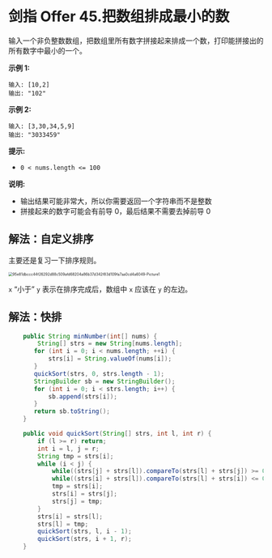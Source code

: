 # 剑指 Offer 45.把数组排成最小的数

输入一个非负整数数组，把数组里所有数字拼接起来排成一个数，打印能拼接出的所有数字中最小的一个。

**示例 1:**

```
输入: [10,2]
输出: "102"
```

**示例 2:**

```
输入: [3,30,34,5,9]
输出: "3033459"
```

**提示:**

- `0 < nums.length <= 100`

**说明:**

- 输出结果可能非常大，所以你需要返回一个字符串而不是整数
- 拼接起来的数字可能会有前导 0，最后结果不需要去掉前导 0

## 解法：自定义排序

主要还是复习一下排序规则。

<img src="https://tva1.sinaimg.cn/large/008vxvgGgy1h90rtr25pcj30ts0mdmz6.jpg" alt="95e81dbccc44f26292d88c509afd68204a86b37d342f83d109fa7aa0cd4a6049-Picture1" style="zoom: 50%;" />

`x` “小于” `y` 表示在排序完成后，数组中 `x` 应该在 `y` 的左边。

## 解法：快排

```java
	public String minNumber(int[] nums) {
        String[] strs = new String[nums.length];
       for (int i = 0; i < nums.length; ++i) {
           strs[i] = String.valueOf(nums[i]);
       }
       quickSort(strs, 0, strs.length - 1);
       StringBuilder sb = new StringBuilder();
       for (int i = 0; i < strs.length; i++) {
           sb.append(strs[i]);
       }
       return sb.toString();
    }

    public void quickSort(String[] strs, int l, int r) {
        if (l >= r) return;
        int i = l, j = r;
        String tmp = strs[i];
        while (i < j) {
            while((strs[j] + strs[l]).compareTo(strs[l] + strs[j]) >= 0 && i < j) j--;
            while((strs[i] + strs[l]).compareTo(strs[l] + strs[i]) <= 0 && i < j) i++;
            tmp = strs[i];
            strs[i] = strs[j];
            strs[j] = tmp;
        }
        strs[i] = strs[l];
        strs[l] = tmp;
        quickSort(strs, l, i - 1);
        quickSort(strs, i + 1, r);
    }
```







